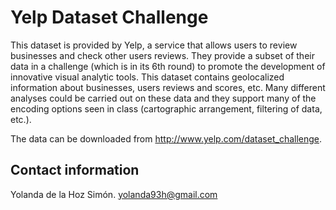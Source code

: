 # Yelp Dataset Challenge
   
This dataset is provided by Yelp, a service that allows users to review businesses and check other users reviews. They provide a subset of their data in a challenge (which is in its 6th round) to promote the development of innovative visual analytic tools. This dataset contains geolocalized information about businesses, users reviews and scores, etc. Many different analyses could be carried out on these data and they support many of the encoding options seen in class (cartographic arrangement, filtering of data, etc.).

The data can be downloaded from http://www.yelp.com/dataset_challenge.


## Contact information

Yolanda de la Hoz Simón. yolanda93h@gmail.com